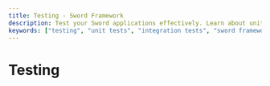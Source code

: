 ```yaml
---
title: Testing - Sword Framework
description: Test your Sword applications effectively. Learn about unit testing, integration testing, and testing strategies for Rust web applications.
keywords: ["testing", "unit tests", "integration tests", "sword framework", "test strategies", "rust testing"]
---
```


# Testing

